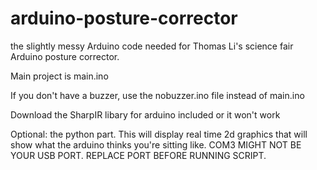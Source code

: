  # arduino-posture-corrector
the slightly messy Arduino code needed for Thomas Li's science fair Arduino posture corrector.

Main project is main.ino

If you don't have a buzzer, use the nobuzzer.ino file instead of main.ino

Download the SharpIR libary for arduino included or it won't work

Optional: the python part. This will display real time 2d graphics that will show what the arduino thinks you're sitting like. COM3 MIGHT NOT BE YOUR USB PORT. REPLACE PORT BEFORE RUNNING SCRIPT.

